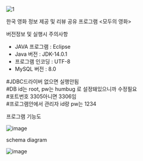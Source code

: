 ![1](https://user-images.githubusercontent.com/77532413/121040303-c2d6d300-c7ec-11eb-9c6a-2c53a570ba61.PNG)
            
            
한국 영화 정보 제공 및 리뷰 공유 프로그램 <모두의 영화>

    
    
버전정보 및 실행시 주의사항   

- JAVA 프로그램 : Eclipse
- Java 버전 : JDK-14.0.1
- 프로그램 인코딩 : UTF-8
- MySQL 버전 : 8.0

        
#JDBC드라이버 없으면 실행안됨      
#DB id는 root, pw는 humbug 로 설정돼있으니까 수정필요                                            
#포트번호 3305아니면 3306임                             
#프로그램안에서 관리자 id랑 pw는 1234                                   




프로그램 기능도    


![image](https://user-images.githubusercontent.com/77532413/121040792-27922d80-c7ed-11eb-8892-2297251277b5.png)




schema diagram      


![image](https://user-images.githubusercontent.com/77532413/121040918-41cc0b80-c7ed-11eb-8f3e-cb5972201138.png)


